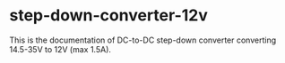 # step-down-converter-12v
This is the documentation of DC-to-DC step-down converter converting 14.5-35V to 12V (max 1.5A).
